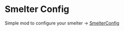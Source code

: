 # Smelter Config 

Simple mod to configure your smelter -> [SmelterConfig](SmelterConfig/README.md)
